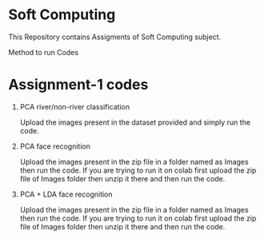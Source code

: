 # Soft Computing
This Repository contains Assigments of Soft Computing subject.

Method to run Codes

# Assignment-1 codes
1. PCA river/non-river classification 

   Upload the images present in the dataset provided and simply run the code.

2. PCA face recognition 

   Upload the images present in the zip file in a folder named as Images then run the code. If you are trying to run it on colab first upload the zip file of Images folder then unzip it there and then run the code.

3. PCA + LDA face recognition

   Upload the images present in the zip file in a folder named as Images then run the code. If you are trying to run it on colab first upload the zip file of Images folder then unzip it there and then run the code.
   
